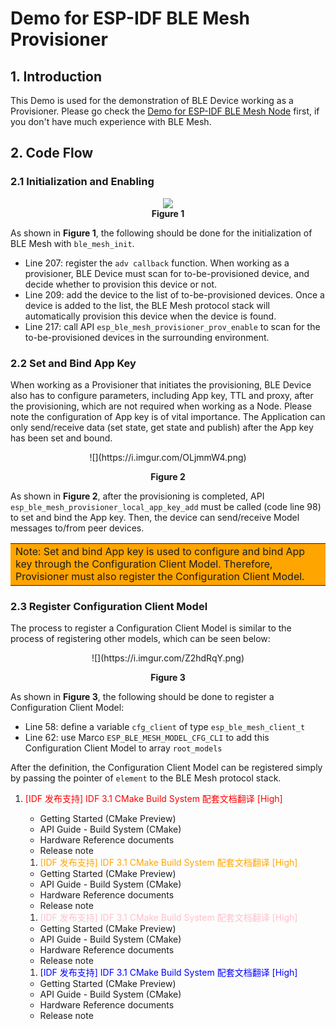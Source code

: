 
# Demo for ESP-IDF BLE Mesh Provisioner

## 1. Introduction

This Demo is used for the demonstration of BLE Device working as a Provisioner. Please go check the [Demo for ESP-IDF BLE Mesh Node](../ble_mesh_node/README.md) first, if you don't have much experience with BLE Mesh.

## 2. Code Flow

### 2.1 Initialization and Enabling

<div align="center"><img src="https://i.imgur.com/oYe8tR9.png"></div>  

<div align="center"> <b>Figure 1</b> </div>  


As shown in **Figure 1**, the following should be done for the initialization of BLE Mesh with `ble_mesh_init`.

- Line 207: register the `adv callback` function. When working as a provisioner, BLE Device must scan for to-be-provisioned device, and decide whether to provision this device or not.
- Line 209: add the device to the list of to-be-provisioned devices. Once a device is added to the list, the BLE Mesh protocol stack will automatically provision this device when the device is found.
- Line 217: call API `esp_ble_mesh_provisioner_prov_enable` to scan for the to-be-provisioned devices in the surrounding environment.

### 2.2 Set and Bind App Key

When working as a Provisioner that initiates the provisioning, BLE Device also has to configure parameters, including App key, TTL and proxy, after the provisioning, which are not required when working as a Node. Please note the configuration of App key is of vital importance. The Application can only send/receive data (set state, get state and publish) after the App key has been set and bound.

<center>
![](https://i.imgur.com/OLjmmW4.png)

**Figure 2**

</center>

As shown in **Figure 2**, after the provisioning is completed, API `esp_ble_mesh_provisioner_local_app_key_add` must be called (code line 98) to set and bind the App key. Then, the device can send/receive Model messages to/from peer devices.

<table><tr><td bgcolor=orange> Note: Set and bind App key is used to configure and bind App key through the Configuration Client Model. Therefore, Provisioner must also register the Configuration Client Model. </td></tr></table>

### 2.3 Register Configuration Client Model

The process to register a Configuration Client Model is similar to the process of registering other models, which can be seen below:

<center>
![](https://i.imgur.com/Z2hdRqY.png)

**Figure 3**

</center>

As shown in **Figure 3**, the following should be done to register a Configuration Client Model:

- Line 58: define a variable `cfg_client` of type `esp_ble_mesh_client_t`
- Line 62: use Marco `ESP_BLE_MESH_MODEL_CFG_CLI` to add this Configuration Client Model to array `root_models`

After the definition, the Configuration Client Model can be registered simply by passing the pointer of `element` to the BLE Mesh protocol stack.


1. <font color=red> [IDF 发布支持] IDF 3.1 CMake Build System 配套文档翻译 [High] </font>
	- Getting Started (CMake Preview)
	- API Guide - Build System (CMake)
	- Hardware Reference documents
	- Release note

	
	1. <font color=orange> [IDF 发布支持] IDF 3.1 CMake Build System 配套文档翻译 [High] </font>
	- Getting Started (CMake Preview)
	- API Guide - Build System (CMake)
	- Hardware Reference documents
	- Release note
	
	1. <font color=pink> [IDF 发布支持] IDF 3.1 CMake Build System 配套文档翻译 [High] </font>
	- Getting Started (CMake Preview)
	- API Guide - Build System (CMake)
	- Hardware Reference documents
	- Release note
	
	1. <font color=blue> [IDF 发布支持] IDF 3.1 CMake Build System 配套文档翻译 [High] </font>
	- Getting Started (CMake Preview)
	- API Guide - Build System (CMake)
	- Hardware Reference documents
	- Release note